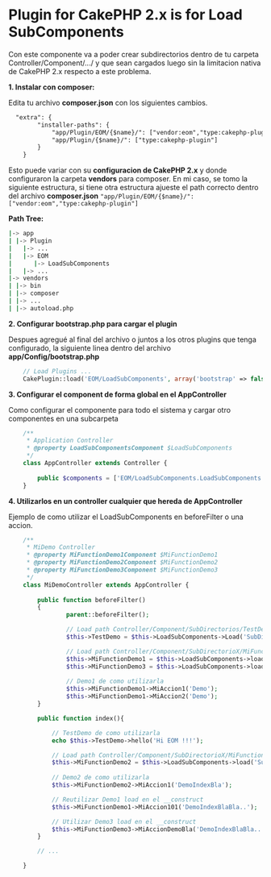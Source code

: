 # Plugin for CakePHP 2.x is for Load SubComponents
Con este componente va a poder crear subdirectorios dentro de tu carpeta Controller/Component/.../ y que sean cargados luego sin la limitacion nativa de CakePHP 2.x respecto a este problema.

**1. Instalar con composer:**

Edita tu archivo **composer.json** con los siguientes cambios.

```txt
  "extra": {
        "installer-paths": {
            "app/Plugin/EOM/{$name}/": ["vendor:eom","type:cakephp-plugin"],
            "app/Plugin/{$name}/": ["type:cakephp-plugin"]
        }
    }
 ```

Esto puede variar con su **configuracion de CakePHP 2.x** y donde configuraron la carpeta **vendors** para composer.
En mi caso, se tomo la siguiente estructura, si tiene otra estructura ajueste el path correcto dentro del archivo **composer.json** ``"app/Plugin/EOM/{$name}/": ["vendor:eom","type:cakephp-plugin"]``

**Path Tree:**

```bash
|-> app 
| |-> Plugin
|   |-> ...
|   |-> EOM
|      |-> LoadSubComponents
|   |-> ...
|-> vendors
| |-> bin
| |-> composer
| |-> ...
| |-> autoload.php
```

**2. Configurar bootstrap.php para cargar el plugin**

Despues agregué al final del archivo o juntos a los otros plugins que tenga configurado, la siguiente linea dentro del archivo **app/Config/bootstrap.php**

```php
    // Load Plugins ...
    CakePlugin::load('EOM/LoadSubComponents', array('bootstrap' => false, 'routes' => false));
```

**3. Configurar el component de forma global en el AppController**

Como configurar el componente para todo el sistema y cargar otro componentes en una subcarpeta

```php
    /**
     * Application Controller
     * @property LoadSubComponentsComponent $LoadSubComponents
     */
    class AppController extends Controller {
    
        public $components = ['EOM/LoadSubComponents.LoadSubComponents'];
    }
```

**4. Utilizarlos en un controller cualquier que hereda de AppController**

Ejemplo de como utilizar el LoadSubComponents en beforeFilter o una accion.

```php
    /**
     * MiDemo Controller
     * @property MiFunctionDemo1Component $MiFunctionDemo1
     * @property MiFunctionDemo2Component $MiFunctionDemo2
     * @property MiFunctionDemo3Component $MiFunctionDemo3
     */
    class MiDemoController extends AppController {
    
        public function beforeFilter()
        {
                parent::beforeFilter();

                // Load path Controller/Component/SubDirectorios/TestDemoComponent.php
                $this->TestDemo = $this->LoadSubComponents->Load('SubDirectorios/TestDemo');

                // Load path Controller/Component/SubDirectorioX/MiFunctionDemo1Component.php
                $this->MiFunctionDemo1 = $this->LoadSubComponents->load('SubDirectorioX/MiFunctionDemo1');
                $this->MiFunctionDemo3 = $this->LoadSubComponents->load('SubDirectorio/SubX/MiFunctionDemo3');
    
                // Demo1 de como utilizarla
                $this->MiFunctionDemo1->MiAccion1('Demo');
                $this->MiFunctionDemo1->MiAccion2('Demo');
        }

        public function index(){

            // TestDemo de como utilizarla
            echo $this->TestDemo->hello('Hi EOM !!!');

            // Load path Controller/Component/SubDirectorioX/MiFunctionDemo2Component.php
            $this->MiFunctionDemo2 = $this->LoadSubComponents->load('SubDirectorioX/MiFunctionDemo2');
            
            // Demo2 de como utilizarla
            $this->MiFunctionDemo2->MiAccion1('DemoIndexBla');

            // Reutilizar Demo1 load en el __construct
            $this->MiFunctionDemo1->MiAccion101('DemoIndexBlaBla..');

            // Utilizar Demo3 load en el __construct
            $this->MiFunctionDemo3->MiAccionDemoBla('DemoIndexBlaBla..');
        }

        // ...

    }
```
